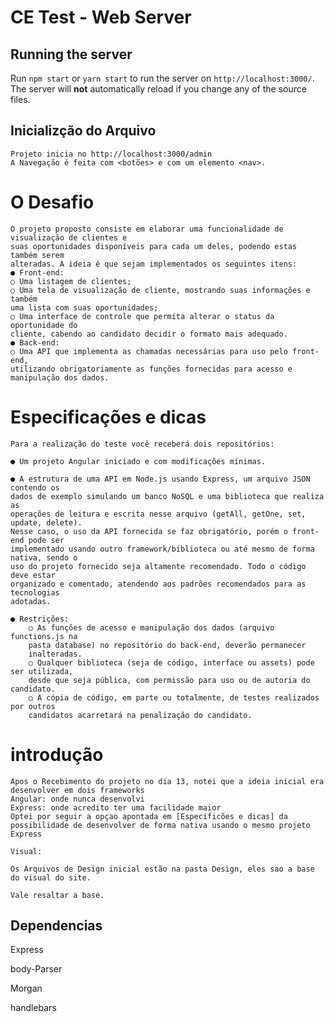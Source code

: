# CE Test - Web Server

## Running the server

Run `npm start` or `yarn start` to run the server on `http://localhost:3000/`. The server will **not** automatically reload if you change any of the source files.


## Inicializção do Arquivo

    Projeto inicia no http://localhost:3000/admin
    A Navegação é feita com <botões> e com um elemento <nav>.



#   O Desafio

    O projeto proposto consiste em elaborar uma funcionalidade de visualização de clientes e
    suas oportunidades disponíveis para cada um deles, podendo estas também serem
    alteradas. A ideia é que sejam implementados os seguintes itens:
    ● Front-end:
    ○ Uma listagem de clientes;
    ○ Uma tela de visualização de cliente, mostrando suas informações e também
    uma lista com suas oportunidades;
    ○ Uma interface de controle que permita alterar o status da oportunidade do
    cliente, cabendo ao candidato decidir o formato mais adequado.
    ● Back-end:
    ○ Uma API que implementa as chamadas necessárias para uso pelo front-end,
    utilizando obrigatoriamente as funções fornecidas para acesso e
    manipulação dos dados.


#   Especificações e dicas
    Para a realização do teste você receberá dois repositórios:
    
    ● Um projeto Angular iniciado e com modificações mínimas.

    ● A estrutura de uma API em Node.js usando Express, um arquivo JSON contendo os
    dados de exemplo simulando um banco NoSQL e uma biblioteca que realiza as
    operações de leitura e escrita nesse arquivo (getAll, getOne, set, update, delete).
    Nesse caso, o uso da API fornecida se faz obrigatório, porém o front-end pode ser
    implementado usando outro framework/biblioteca ou até mesmo de forma nativa, sendo o
    uso do projeto fornecido seja altamente recomendado. Todo o código deve estar
    organizado e comentado, atendendo aos padrões recomendados para as tecnologias
    adotadas.
    
    ● Restrições:
        ○ As funções de acesso e manipulação dos dados (arquivo functions.js na
        pasta database) no repositório do back-end, deverão permanecer
        inalteradas.
        ○ Qualquer biblioteca (seja de código, interface ou assets) pode ser utilizada,
        desde que seja pública, com permissão para uso ou de autoria do candidato.
        ○ A cópia de código, em parte ou totalmente, de testes realizados por outros
        candidatos acarretará na penalização do candidato.

#   introdução
    Apos o Recebimento do projeto no dia 13, notei que a ideia inicial era desenvolver em dois frameworks
    Angular: onde nunca desenvolvi
    Express: onde acredito ter uma facilidade maior
    Optei por seguir a opçao apontada em [Especificões e dicas] da possibilidade de desenvolver de forma nativa usando o mesmo projeto Express 
    
    Visual: 

    Os Arquivos de Design inicial estão na pasta Design, eles sao a base do visual do site.

    Vale resaltar a base.
## Dependencias

Express

body-Parser

Morgan

handlebars

